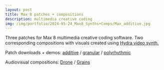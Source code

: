 ```yaml
---
layout: post
title: Max 8 patches + compositions
description: multimedia creative coding
img: /img/portfolio/2024-05-24_Max8_Synths+Comps/Max_additive.jpg
---
```


Three patches for Max 8 multimedia creative coding software. Two corresponding compositions with visuals created using [Hydra video synth.](https://hydra.ojack.xyz/?sketch_id=mahalia_0)

Patch downloads + demos: 
[additive](https://ko-fi.com/s/f788259e6c)
/ [granular](https://ko-fi.com/s/f21742929d)
/ [polyrhythmic](https://ko-fi.com/s/a0fb8343c2)

Audiovisual compositions: [Drone](https://www.youtube.com/watch?v=mUs2e5lTuNg) / [Grains](https://www.youtube.com/watch?v=T9vfhi9tSJ8)

<div class="img_row">
	<img class="col three" src="{{ site.baseurl }}/img/portfolio/2024-05-24_Max8_Synths+Comps/Max_drone_comp.jpg" alt="" title="Max_drone_comp"/>
</div>
<div class="img_row">
	<img class="col one" src="{{ site.baseurl }}/img/portfolio/2024-05-24_Max8_Synths+Comps/Max_additive.jpg" alt="" title="additive_drone_synth"/>
	<img class="col one" src="{{ site.baseurl }}/img/portfolio/2024-05-24_Max8_Synths+Comps/Max_granular.jpg" alt="" title="granular_sample_mangler"/>
	<img class="col one" src="{{ site.baseurl }}/img/portfolio/2024-05-24_Max8_Synths+Comps/Max_poly_gen.jpg" alt="" title="polyrhythmic_synth_patch"/>
</div>
<div class="img_row">
	<img class="col three" src="{{ site.baseurl }}/img/portfolio/2024-05-24_Max8_Synths+Comps/Max_granular_comp.jpg" alt="" title="Max_granular_comp"/>
</div>
